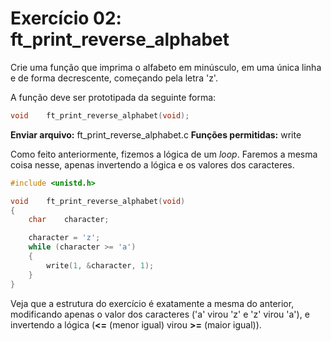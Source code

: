 # Exercício 02: ft_print_reverse_alphabet

Crie uma função que imprima o alfabeto em minúsculo, em uma única linha e de forma decrescente, começando pela letra 'z'.

A função deve ser prototipada da seguinte forma:

```c
void    ft_print_reverse_alphabet(void);
```



**Enviar arquivo:** ft_print_reverse_alphabet.c
**Funções permitidas:** write



Como feito anteriormente, fizemos a lógica de um _loop_. Faremos a mesma coisa nesse, apenas invertendo a lógica e os valores dos caracteres.



```c
#include <unistd.h>

void    ft_print_reverse_alphabet(void)
{
    char    character;

    character = 'z';
    while (character >= 'a')
    {
        write(1, &character, 1);
    }
}
```

Veja que a estrutura do exercício é exatamente a mesma do anterior, modificando apenas o valor dos caracteres ('a' virou 'z' e 'z' virou 'a'), e invertendo a lógica (**<=** (menor igual) virou **>=** (maior igual)).
